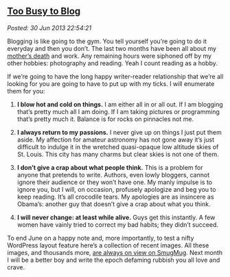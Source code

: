 
[Too 
Busy to Blog](http://bakerjd99.wordpress.com/2013/06/30/too-busy-to-blog/)
-------------------------------------------------------------------------------

*Posted: 30 Jun 2013 22:54:21*

Blogging is like going to the gym. You tell yourself you’re going to do
it everyday and then you don’t. The last two months have been all about
my [mother’s
death](http://bakerjd99.wordpress.com/2013/05/15/evelyns-eulogy/) and
work. Any remaining hours were siphoned off by my other hobbies:
photography and reading. Yeah I count reading as a hobby.

If we’re going to have the long happy writer-reader relationship that
we’re all looking for you are going to have to put up with my ticks. I
will enumerate them for you:

1.  **I blow hot and cold on things.** I am either all in or all out. If
    I am blogging that’s pretty much all I am doing. If I am taking
    pictures or programming that’s pretty much it. Balance is for rocks
    on pinnacles not me.

2.  **I always return to my passions.** I never give up on things I just
    put them aside. My affection for amateur astronomy has not gone away
    it’s just difficult to indulge it in the wretched quasi-opaque low
    altitude skies of St. Louis. This city has many charms but clear
    skies is not one of them.

3.  **I don’t give a crap about what people think.** This is a problem
    for anyone that pretends to write. Authors, even lowly bloggers,
    cannot ignore their audience or they won’t have one. My manly
    impulse is to ignore you, but I will, on occasion, profusely
    apologize and beg you to keep reading. It’s all crocodile tears. My
    apologies are as insincere as Obama’s: another guy that doesn’t give
    a crap about what you think.

4.  **I will never change: at least while alive.** Guys get this
    instantly. A few women have vainly tried to correct my bad habits;
    they didn’t succeed.

To end June on a happy note and, more importantly, to test a nifty
WordPress layout feature here’s a collection of recent images. All these
images, and thousands more, [are always on view on
SmugMug](http://conceptcontrol.smugmug.com/). Next month I will be a
better boy and write the epoch defaming rubbish you all love and crave.
